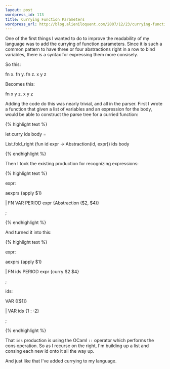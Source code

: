 ```yaml
---
layout: post
wordpress_id: 113
title: Currying Function Parameters
wordpress_url: http://blog.alieniloquent.com/2007/12/23/currying-function-parameters/
---
```

One of the first things I wanted to do to improve the readability of my
language was to add the currying of function parameters. Since it is such a
common pattern to have three or four abstractions right in a row to bind
variables, there is a syntax for expressing them more consisely.

So this:

fn x. fn y. fn z. x y z

Becomes this:

fn x y z. x y z

Adding the code do this was nearly trivial, and all in the parser. First I
wrote a function that given a list of variables and an expression for the
body, would be able to construct the parse tree for a curried function:

{% highlight text %}

let curry ids body =

List.fold_right (fun id expr -> Abstraction(id, expr)) ids body

{% endhighlight %}

Then I took the existing production for recognizing expressions:

{% highlight text %}

expr:

aexprs {apply $1}

| FN VAR PERIOD expr {Abstraction ($2, $4)}

;

{% endhighlight %}

And turned it into this:

{% highlight text %}

expr:

aexprs {apply $1}

| FN ids PERIOD expr {curry $2 $4}

;

ids:

VAR {[$1]}

| VAR ids {$1::$2}

;

{% endhighlight %}

That `ids` production is using the OCaml `::` operator which performs the cons
operation. So as I recurse on the right, I'm building up a list and consing
each new id onto it all the way up.

And just like that I've added currying to my language.

